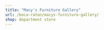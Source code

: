 ```yaml
---
title: "Macy's Furniture Gallery"
url: /boca-raton/macys-furniture-gallery/
shop: department store
---
```

